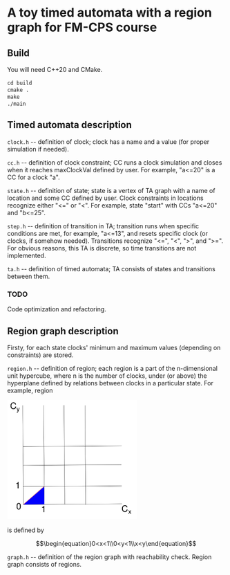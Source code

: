 # A toy timed automata with a region graph for FM-CPS course
## Build
You will need C++20 and CMake.

```
cd build
cmake .
make
./main
```
## Timed automata description
``clock.h`` -- definition of clock; clock has a name and a value (for proper simulation if needed).

``cc.h`` -- definition of clock constraint; CC runs a clock simulation and closes when it reaches maxClockVal defined by user. For example, "a<=20" is a CC for a clock "a". 

``state.h`` -- definition of state; state is a vertex of TA graph with a name of location and some CC defined by user. Clock constraints in locations recognize either "<=" or "<". For example, state "start" with CCs "a<=20" and "b<=25".

``step.h`` -- definition of transition in TA; transition runs when specific conditions are met, for example, "a<=13", and resets specific clock (or clocks, if somehow needed). Transitions recognize "<=", "<", ">", and ">=". For obvious reasons, this TA is discrete, so time transitions are not implemented.

``ta.h`` -- definition of timed automata; TA consists of states and transitions between them. 

### TODO
Code optimization and refactoring.

## Region graph description

Firsty, for each state clocks' minimum and maximum values (depending on constraints) are stored. 

``region.h`` -- definition of region; each region is a part of the n-dimensional unit hypercube, where n is the number of clocks, under (or above) the hyperplane defined by relations between clocks in a particular state. For example, region

<img src="img/graph1.svg" alt="graph1" width="300"/>

is defined by 

$$\begin{equation}0<x<1\\0<y<1\\x<y\end{equation}$$

``graph.h`` -- definition of the region graph with reachability check. Region graph consists of regions.
 
